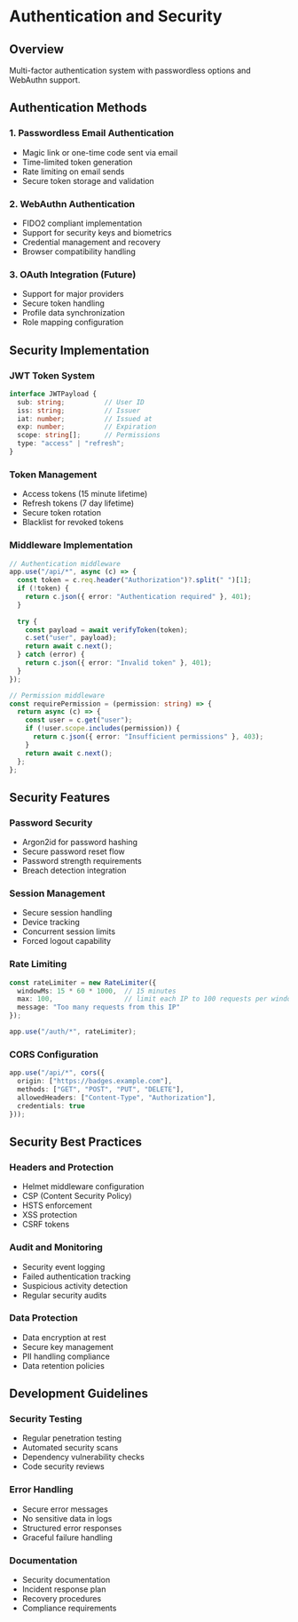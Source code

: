 # Authentication and Security

## Overview
Multi-factor authentication system with passwordless options and WebAuthn support.

## Authentication Methods

### 1. Passwordless Email Authentication
- Magic link or one-time code sent via email
- Time-limited token generation
- Rate limiting on email sends
- Secure token storage and validation

### 2. WebAuthn Authentication
- FIDO2 compliant implementation
- Support for security keys and biometrics
- Credential management and recovery
- Browser compatibility handling

### 3. OAuth Integration (Future)
- Support for major providers
- Secure token handling
- Profile data synchronization
- Role mapping configuration

## Security Implementation

### JWT Token System
```typescript
interface JWTPayload {
  sub: string;          // User ID
  iss: string;          // Issuer
  iat: number;          // Issued at
  exp: number;          // Expiration
  scope: string[];      // Permissions
  type: "access" | "refresh";
}
```

### Token Management
- Access tokens (15 minute lifetime)
- Refresh tokens (7 day lifetime)
- Secure token rotation
- Blacklist for revoked tokens

### Middleware Implementation
```typescript
// Authentication middleware
app.use("/api/*", async (c) => {
  const token = c.req.header("Authorization")?.split(" ")[1];
  if (!token) {
    return c.json({ error: "Authentication required" }, 401);
  }
  
  try {
    const payload = await verifyToken(token);
    c.set("user", payload);
    return await c.next();
  } catch (error) {
    return c.json({ error: "Invalid token" }, 401);
  }
});

// Permission middleware
const requirePermission = (permission: string) => {
  return async (c) => {
    const user = c.get("user");
    if (!user.scope.includes(permission)) {
      return c.json({ error: "Insufficient permissions" }, 403);
    }
    return await c.next();
  };
};
```

## Security Features

### Password Security
- Argon2id for password hashing
- Secure password reset flow
- Password strength requirements
- Breach detection integration

### Session Management
- Secure session handling
- Device tracking
- Concurrent session limits
- Forced logout capability

### Rate Limiting
```typescript
const rateLimiter = new RateLimiter({
  windowMs: 15 * 60 * 1000,  // 15 minutes
  max: 100,                  // limit each IP to 100 requests per windowMs
  message: "Too many requests from this IP"
});

app.use("/auth/*", rateLimiter);
```

### CORS Configuration
```typescript
app.use("/api/*", cors({
  origin: ["https://badges.example.com"],
  methods: ["GET", "POST", "PUT", "DELETE"],
  allowedHeaders: ["Content-Type", "Authorization"],
  credentials: true
}));
```

## Security Best Practices

### Headers and Protection
- Helmet middleware configuration
- CSP (Content Security Policy)
- HSTS enforcement
- XSS protection
- CSRF tokens

### Audit and Monitoring
- Security event logging
- Failed authentication tracking
- Suspicious activity detection
- Regular security audits

### Data Protection
- Data encryption at rest
- Secure key management
- PII handling compliance
- Data retention policies

## Development Guidelines

### Security Testing
- Regular penetration testing
- Automated security scans
- Dependency vulnerability checks
- Code security reviews

### Error Handling
- Secure error messages
- No sensitive data in logs
- Structured error responses
- Graceful failure handling

### Documentation
- Security documentation
- Incident response plan
- Recovery procedures
- Compliance requirements 